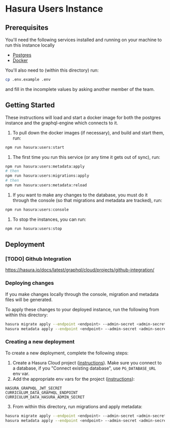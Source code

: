 # Hasura Users Instance

## Prerequisites

You'll need the following services installed and running on your machine to run this instance locally

- [Postgres](https://www.postgresql.org/docs/current/installation.html)
- [Docker](https://docs.docker.com/get-docker/)

You'll also need to (within this directory) run:

```bash
cp .env.example .env
```

and fill in the incomplete values by asking another member of the team.

## Getting Started

These instructions will load and start a docker image for both the postgres instance and the graphql-engine which connects to it.

1. To pull down the docker images (if necessary), and build and start them, run:

```bash
npm run hasura:users:start
```

1. The first time you run this service (or any time it gets out of sync), run:

```bash
npm run hasura:users:metadata:apply
# then
npm run hasura:users:migrations:apply
# then
npm run hasura:users:metadata:reload
```

1. If you want to make any changes to the database, you must do it through the console (so that migrations and metadata are tracked), run:

```bash
npm run hasura:users:console
```

1. To stop the instances, you can run:

```bash
npm run hasura:users:stop
```

## Deployment

### [TODO] Github Integration

https://hasura.io/docs/latest/graphql/cloud/projects/github-integration/

### Deploying changes

If you make changes locally through the console, migration and metadata files will be generated.

To apply these changes to your deployed instance, run the following from within this directory:

```bash
hasura migrate apply --endpoint <endpoint> --admin-secret <admin-secret>
hasura metadata apply --endpoint <endpoint> --admin-secret <admin-secret>
```

### Creating a new deployment

To create a new deployment, complete the following steps:

1. Create a Hasura Cloud project ([instructions](https://hasura.io/docs/latest/graphql/cloud/getting-started/index/)). Make sure you connect to a database, if you "Connect existing database", use `PG_DATABASE_URL` env var.
2. Add the appropriate env vars for the project ([instructions](https://hasura.io/docs/latest/graphql/cloud/projects/env-vars/)):

```
HASURA_GRAPHQL_JWT_SECRET
CURRICULUM_DATA_GRAPHQL_ENDPOINT
CURRICULUM_DATA_HASURA_ADMIN_SECRET
```

3. From within this directory, run migrations and apply metadata:

```bash
hasura migrate apply --endpoint <endpoint> --admin-secret <admin-secret>
hasura metadata apply --endpoint <endpoint> --admin-secret <admin-secret>
```
